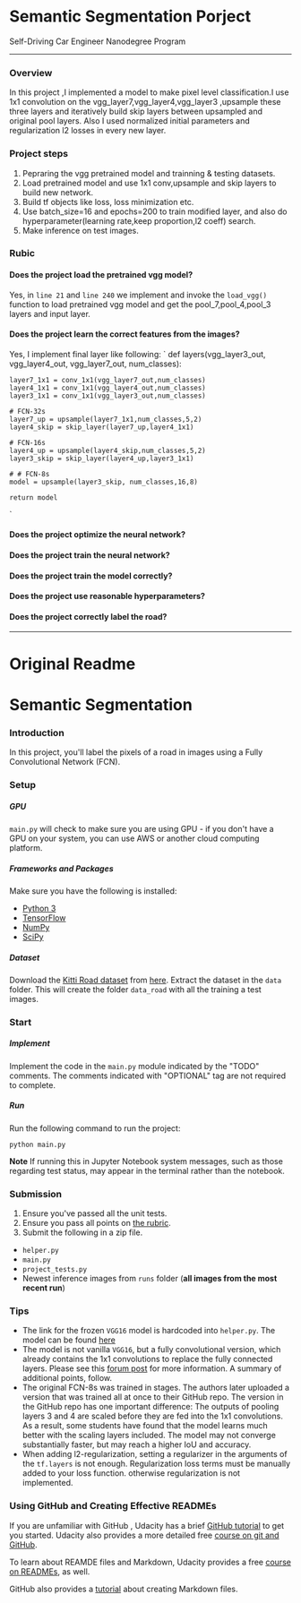 # Semantic Segmentation Porject
Self-Driving Car Engineer Nanodegree Program

---
### Overview
In this project ,I implemented a model to make pixel level classification.I use 1x1 convolution on the vgg_layer7,vgg_layer4,vgg_layer3 ,upsample these three layers and iteratively build skip layers between upsampled and original pool layers. Also I used normalized initial parameters and regularization l2 losses in every new layer.

### Project steps
1. Pepraring the vgg pretrained model and  trainning & testing datasets.
2. Load pretrained model and use 1x1 conv,upsample and skip layers to build new network.
3. Build tf objects like loss, loss minimization etc.
4. Use batch_size=16 and epochs=200 to train modified layer, and also do hyperparameter(learning rate,keep proportion,l2 coeff) search.
5. Make inference on test images.

### Rubic
#### Does the project load the pretrained vgg model?
Yes, in `line 21` and `line 240` we implement and invoke the `load_vgg()` function to load pretrained vgg model and get the pool_7,pool_4,pool_3 layers and input layer.  
#### Does the project learn the correct features from the images?
Yes, I implement final layer like following:
`
def layers(vgg_layer3_out, vgg_layer4_out, vgg_layer7_out, num_classes):

    layer7_1x1 = conv_1x1(vgg_layer7_out,num_classes)
    layer4_1x1 = conv_1x1(vgg_layer4_out,num_classes)
    layer3_1x1 = conv_1x1(vgg_layer3_out,num_classes)

    # FCN-32s
    layer7_up = upsample(layer7_1x1,num_classes,5,2) 
    layer4_skip = skip_layer(layer7_up,layer4_1x1)

    # FCN-16s
    layer4_up = upsample(layer4_skip,num_classes,5,2)
    layer3_skip = skip_layer(layer4_up,layer3_1x1)

    # # FCN-8s
    model = upsample(layer3_skip, num_classes,16,8)
    
    return model
`
#### Does the project optimize the neural network?

#### Does the project train the neural network?

#### Does the project train the model correctly?

#### Does the project use reasonable hyperparameters?

#### Does the project correctly label the road?


---
# Original Readme
# Semantic Segmentation
### Introduction
In this project, you'll label the pixels of a road in images using a Fully Convolutional Network (FCN).

### Setup
##### GPU
`main.py` will check to make sure you are using GPU - if you don't have a GPU on your system, you can use AWS or another cloud computing platform.
##### Frameworks and Packages
Make sure you have the following is installed:
 - [Python 3](https://www.python.org/)
 - [TensorFlow](https://www.tensorflow.org/)
 - [NumPy](http://www.numpy.org/)
 - [SciPy](https://www.scipy.org/)
##### Dataset
Download the [Kitti Road dataset](http://www.cvlibs.net/datasets/kitti/eval_road.php) from [here](http://www.cvlibs.net/download.php?file=data_road.zip).  Extract the dataset in the `data` folder.  This will create the folder `data_road` with all the training a test images.

### Start
##### Implement
Implement the code in the `main.py` module indicated by the "TODO" comments.
The comments indicated with "OPTIONAL" tag are not required to complete.
##### Run
Run the following command to run the project:
```
python main.py
```
**Note** If running this in Jupyter Notebook system messages, such as those regarding test status, may appear in the terminal rather than the notebook.

### Submission
1. Ensure you've passed all the unit tests.
2. Ensure you pass all points on [the rubric](https://review.udacity.com/#!/rubrics/989/view).
3. Submit the following in a zip file.
 - `helper.py`
 - `main.py`
 - `project_tests.py`
 - Newest inference images from `runs` folder  (**all images from the most recent run**)
 
 ### Tips
- The link for the frozen `VGG16` model is hardcoded into `helper.py`.  The model can be found [here](https://s3-us-west-1.amazonaws.com/udacity-selfdrivingcar/vgg.zip)
- The model is not vanilla `VGG16`, but a fully convolutional version, which already contains the 1x1 convolutions to replace the fully connected layers. Please see this [forum post](https://discussions.udacity.com/t/here-is-some-advice-and-clarifications-about-the-semantic-segmentation-project/403100/8?u=subodh.malgonde) for more information.  A summary of additional points, follow. 
- The original FCN-8s was trained in stages. The authors later uploaded a version that was trained all at once to their GitHub repo.  The version in the GitHub repo has one important difference: The outputs of pooling layers 3 and 4 are scaled before they are fed into the 1x1 convolutions.  As a result, some students have found that the model learns much better with the scaling layers included. The model may not converge substantially faster, but may reach a higher IoU and accuracy. 
- When adding l2-regularization, setting a regularizer in the arguments of the `tf.layers` is not enough. Regularization loss terms must be manually added to your loss function. otherwise regularization is not implemented.
 
### Using GitHub and Creating Effective READMEs
If you are unfamiliar with GitHub , Udacity has a brief [GitHub tutorial](http://blog.udacity.com/2015/06/a-beginners-git-github-tutorial.html) to get you started. Udacity also provides a more detailed free [course on git and GitHub](https://www.udacity.com/course/how-to-use-git-and-github--ud775).

To learn about REAMDE files and Markdown, Udacity provides a free [course on READMEs](https://www.udacity.com/courses/ud777), as well. 

GitHub also provides a [tutorial](https://guides.github.com/features/mastering-markdown/) about creating Markdown files.
